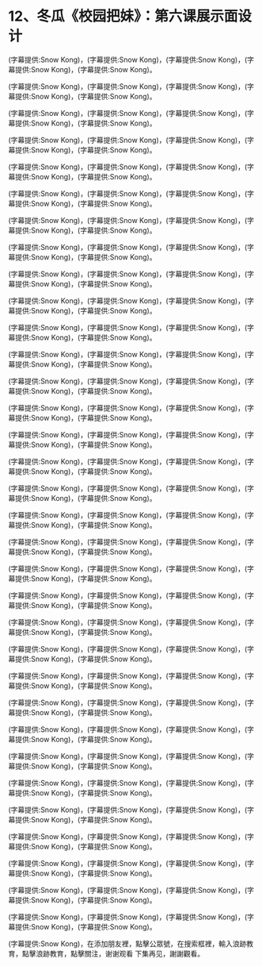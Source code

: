 # 12、冬瓜《校园把妹》：第六课展示面设计

(字幕提供:Snow Kong)，(字幕提供:Snow Kong)，(字幕提供:Snow Kong)，(字幕提供:Snow Kong)，(字幕提供:Snow Kong)。

(字幕提供:Snow Kong)，(字幕提供:Snow Kong)，(字幕提供:Snow Kong)，(字幕提供:Snow Kong)，(字幕提供:Snow Kong)。

(字幕提供:Snow Kong)，(字幕提供:Snow Kong)，(字幕提供:Snow Kong)，(字幕提供:Snow Kong)，(字幕提供:Snow Kong)。

(字幕提供:Snow Kong)，(字幕提供:Snow Kong)，(字幕提供:Snow Kong)，(字幕提供:Snow Kong)，(字幕提供:Snow Kong)。

(字幕提供:Snow Kong)，(字幕提供:Snow Kong)，(字幕提供:Snow Kong)，(字幕提供:Snow Kong)，(字幕提供:Snow Kong)。

(字幕提供:Snow Kong)，(字幕提供:Snow Kong)，(字幕提供:Snow Kong)，(字幕提供:Snow Kong)，(字幕提供:Snow Kong)。

(字幕提供:Snow Kong)，(字幕提供:Snow Kong)，(字幕提供:Snow Kong)，(字幕提供:Snow Kong)，(字幕提供:Snow Kong)。

(字幕提供:Snow Kong)，(字幕提供:Snow Kong)，(字幕提供:Snow Kong)，(字幕提供:Snow Kong)，(字幕提供:Snow Kong)。

(字幕提供:Snow Kong)，(字幕提供:Snow Kong)，(字幕提供:Snow Kong)，(字幕提供:Snow Kong)，(字幕提供:Snow Kong)。

(字幕提供:Snow Kong)，(字幕提供:Snow Kong)，(字幕提供:Snow Kong)，(字幕提供:Snow Kong)，(字幕提供:Snow Kong)。

(字幕提供:Snow Kong)，(字幕提供:Snow Kong)，(字幕提供:Snow Kong)，(字幕提供:Snow Kong)，(字幕提供:Snow Kong)。

(字幕提供:Snow Kong)，(字幕提供:Snow Kong)，(字幕提供:Snow Kong)，(字幕提供:Snow Kong)，(字幕提供:Snow Kong)。

(字幕提供:Snow Kong)，(字幕提供:Snow Kong)，(字幕提供:Snow Kong)，(字幕提供:Snow Kong)，(字幕提供:Snow Kong)。

(字幕提供:Snow Kong)，(字幕提供:Snow Kong)，(字幕提供:Snow Kong)，(字幕提供:Snow Kong)，(字幕提供:Snow Kong)。

(字幕提供:Snow Kong)，(字幕提供:Snow Kong)，(字幕提供:Snow Kong)，(字幕提供:Snow Kong)，(字幕提供:Snow Kong)。

(字幕提供:Snow Kong)，(字幕提供:Snow Kong)，(字幕提供:Snow Kong)，(字幕提供:Snow Kong)，(字幕提供:Snow Kong)。

(字幕提供:Snow Kong)，(字幕提供:Snow Kong)，(字幕提供:Snow Kong)，(字幕提供:Snow Kong)，(字幕提供:Snow Kong)。

(字幕提供:Snow Kong)，(字幕提供:Snow Kong)，(字幕提供:Snow Kong)，(字幕提供:Snow Kong)，(字幕提供:Snow Kong)。

(字幕提供:Snow Kong)，(字幕提供:Snow Kong)，(字幕提供:Snow Kong)，(字幕提供:Snow Kong)，(字幕提供:Snow Kong)。

(字幕提供:Snow Kong)，(字幕提供:Snow Kong)，(字幕提供:Snow Kong)，(字幕提供:Snow Kong)，(字幕提供:Snow Kong)。

(字幕提供:Snow Kong)，(字幕提供:Snow Kong)，(字幕提供:Snow Kong)，(字幕提供:Snow Kong)，(字幕提供:Snow Kong)。

(字幕提供:Snow Kong)，(字幕提供:Snow Kong)，(字幕提供:Snow Kong)，(字幕提供:Snow Kong)，(字幕提供:Snow Kong)。

(字幕提供:Snow Kong)，(字幕提供:Snow Kong)，(字幕提供:Snow Kong)，(字幕提供:Snow Kong)，(字幕提供:Snow Kong)。

(字幕提供:Snow Kong)，(字幕提供:Snow Kong)，(字幕提供:Snow Kong)，(字幕提供:Snow Kong)，(字幕提供:Snow Kong)。

(字幕提供:Snow Kong)，(字幕提供:Snow Kong)，(字幕提供:Snow Kong)，(字幕提供:Snow Kong)，(字幕提供:Snow Kong)。

(字幕提供:Snow Kong)，(字幕提供:Snow Kong)，(字幕提供:Snow Kong)，(字幕提供:Snow Kong)，(字幕提供:Snow Kong)。

(字幕提供:Snow Kong)，(字幕提供:Snow Kong)，(字幕提供:Snow Kong)，(字幕提供:Snow Kong)，(字幕提供:Snow Kong)。

(字幕提供:Snow Kong)，(字幕提供:Snow Kong)，(字幕提供:Snow Kong)，(字幕提供:Snow Kong)，(字幕提供:Snow Kong)。

(字幕提供:Snow Kong)，(字幕提供:Snow Kong)，(字幕提供:Snow Kong)，(字幕提供:Snow Kong)，(字幕提供:Snow Kong)。

(字幕提供:Snow Kong)，(字幕提供:Snow Kong)，(字幕提供:Snow Kong)，(字幕提供:Snow Kong)，(字幕提供:Snow Kong)。

(字幕提供:Snow Kong)，(字幕提供:Snow Kong)，(字幕提供:Snow Kong)，(字幕提供:Snow Kong)，(字幕提供:Snow Kong)。

(字幕提供:Snow Kong)，(字幕提供:Snow Kong)，(字幕提供:Snow Kong)，(字幕提供:Snow Kong)，(字幕提供:Snow Kong)。

(字幕提供:Snow Kong)，(字幕提供:Snow Kong)，(字幕提供:Snow Kong)，(字幕提供:Snow Kong)，(字幕提供:Snow Kong)。

(字幕提供:Snow Kong)，在添加朋友裡，點擊公眾號，在搜索框裡，輸入浪跡教育，點擊浪跡教育，點擊關注，谢谢观看 下集再见，謝謝觀看。

